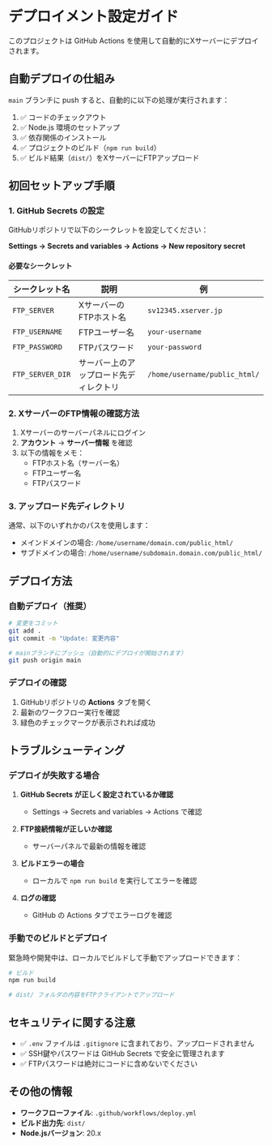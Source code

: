 # デプロイメント設定ガイド

このプロジェクトは GitHub Actions を使用して自動的にXサーバーにデプロイされます。

## 自動デプロイの仕組み

`main` ブランチに push すると、自動的に以下の処理が実行されます：

1. ✅ コードのチェックアウト
2. ✅ Node.js 環境のセットアップ
3. ✅ 依存関係のインストール
4. ✅ プロジェクトのビルド（`npm run build`）
5. ✅ ビルド結果（`dist/`）をXサーバーにFTPアップロード

## 初回セットアップ手順

### 1. GitHub Secrets の設定

GitHubリポジトリで以下のシークレットを設定してください：

**Settings → Secrets and variables → Actions → New repository secret**

#### 必要なシークレット

| シークレット名 | 説明 | 例 |
|--------------|------|-----|
| `FTP_SERVER` | XサーバーのFTPホスト名 | `sv12345.xserver.jp` |
| `FTP_USERNAME` | FTPユーザー名 | `your-username` |
| `FTP_PASSWORD` | FTPパスワード | `your-password` |
| `FTP_SERVER_DIR` | サーバー上のアップロード先ディレクトリ | `/home/username/public_html/` |

### 2. XサーバーのFTP情報の確認方法

1. Xサーバーのサーバーパネルにログイン
2. **アカウント** → **サーバー情報** を確認
3. 以下の情報をメモ：
   - FTPホスト名（サーバー名）
   - FTPユーザー名
   - FTPパスワード

### 3. アップロード先ディレクトリ

通常、以下のいずれかのパスを使用します：

- メインドメインの場合: `/home/username/domain.com/public_html/`
- サブドメインの場合: `/home/username/subdomain.domain.com/public_html/`

## デプロイ方法

### 自動デプロイ（推奨）

```bash
# 変更をコミット
git add .
git commit -m "Update: 変更内容"

# mainブランチにプッシュ（自動的にデプロイが開始されます）
git push origin main
```

### デプロイの確認

1. GitHubリポジトリの **Actions** タブを開く
2. 最新のワークフロー実行を確認
3. 緑色のチェックマークが表示されれば成功

## トラブルシューティング

### デプロイが失敗する場合

1. **GitHub Secrets が正しく設定されているか確認**
   - Settings → Secrets and variables → Actions で確認

2. **FTP接続情報が正しいか確認**
   - サーバーパネルで最新の情報を確認

3. **ビルドエラーの場合**
   - ローカルで `npm run build` を実行してエラーを確認

4. **ログの確認**
   - GitHub の Actions タブでエラーログを確認

### 手動でのビルドとデプロイ

緊急時や開発中は、ローカルでビルドして手動でアップロードできます：

```bash
# ビルド
npm run build

# dist/ フォルダの内容をFTPクライアントでアップロード
```

## セキュリティに関する注意

- ✅ `.env` ファイルは `.gitignore` に含まれており、アップロードされません
- ✅ SSH鍵やパスワードは GitHub Secrets で安全に管理されます
- ✅ FTPパスワードは絶対にコードに含めないでください

## その他の情報

- **ワークフローファイル**: `.github/workflows/deploy.yml`
- **ビルド出力先**: `dist/`
- **Node.jsバージョン**: 20.x
